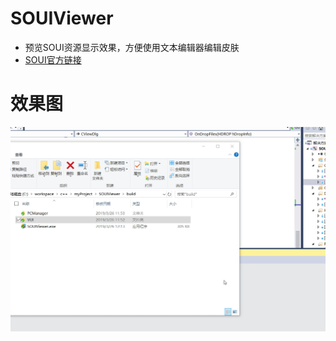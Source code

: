 # SOUIViewer
* 预览SOUI资源显示效果，方便使用文本编辑器编辑皮肤
* [SOUI官方链接](https://github.com/SOUI2/soui)

# 效果图
![效果图](./image/example.gif)
